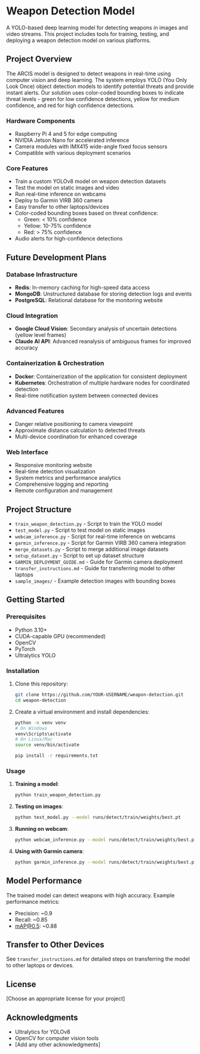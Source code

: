 # Weapon Detection Model

A YOLO-based deep learning model for detecting weapons in images and video streams. This project includes tools for training, testing, and deploying a weapon detection model on various platforms.

## Project Overview

The ARCIS model is designed to detect weapons in real-time using computer vision and deep learning. The system employs YOLO (You Only Look Once) object detection models to identify potential threats and provide instant alerts. Our solution uses color-coded bounding boxes to indicate threat levels - green for low confidence detections, yellow for medium confidence, and red for high confidence detections.

### Hardware Components
- Raspberry Pi 4 and 5 for edge computing
- NVIDIA Jetson Nano for accelerated inference
- Camera modules with IMX415 wide-angle fixed focus sensors
- Compatible with various deployment scenarios

### Core Features

- Train a custom YOLOv8 model on weapon detection datasets
- Test the model on static images and video
- Run real-time inference on webcams
- Deploy to Garmin VIRB 360 camera
- Easy transfer to other laptops/devices
- Color-coded bounding boxes based on threat confidence:
  - Green: < 10% confidence
  - Yellow: 10-75% confidence 
  - Red: > 75% confidence
- Audio alerts for high-confidence detections

## Future Development Plans

### Database Infrastructure
- **Redis**: In-memory caching for high-speed data access
- **MongoDB**: Unstructured database for storing detection logs and events
- **PostgreSQL**: Relational database for the monitoring website

### Cloud Integration
- **Google Cloud Vision**: Secondary analysis of uncertain detections (yellow level frames)
- **Claude AI API**: Advanced reanalysis of ambiguous frames for improved accuracy

### Containerization & Orchestration
- **Docker**: Containerization of the application for consistent deployment
- **Kubernetes**: Orchestration of multiple hardware nodes for coordinated detection
- Real-time notification system between connected devices

### Advanced Features
- Danger relative positioning to camera viewpoint
- Approximate distance calculation to detected threats
- Multi-device coordination for enhanced coverage

### Web Interface
- Responsive monitoring website
- Real-time detection visualization
- System metrics and performance analytics
- Comprehensive logging and reporting
- Remote configuration and management

## Project Structure

- `train_weapon_detection.py` - Script to train the YOLO model
- `test_model.py` - Script to test model on static images
- `webcam_inference.py` - Script for real-time inference on webcams
- `garmin_inference.py` - Script for Garmin VIRB 360 camera integration
- `merge_datasets.py` - Script to merge additional image datasets
- `setup_dataset.py` - Script to set up dataset structure
- `GARMIN_DEPLOYMENT_GUIDE.md` - Guide for Garmin camera deployment
- `transfer_instructions.md` - Guide for transferring model to other laptops
- `sample_images/` - Example detection images with bounding boxes

## Getting Started

### Prerequisites

- Python 3.10+
- CUDA-capable GPU (recommended)
- OpenCV
- PyTorch
- Ultralytics YOLO

### Installation

1. Clone this repository:
   ```bash
   git clone https://github.com/YOUR-USERNAME/weapon-detection.git
   cd weapon-detection
   ```

2. Create a virtual environment and install dependencies:
   ```bash
   python -m venv venv
   # On Windows
   venv\Scripts\activate
   # On Linux/Mac
   source venv/bin/activate
   
   pip install -r requirements.txt
   ```

### Usage

1. **Training a model**:
   ```bash
   python train_weapon_detection.py
   ```

2. **Testing on images**:
   ```bash
   python test_model.py --model runs/detect/train/weights/best.pt
   ```

3. **Running on webcam**:
   ```bash
   python webcam_inference.py --model runs/detect/train/weights/best.pt
   ```

4. **Using with Garmin camera**:
   ```bash
   python garmin_inference.py --model runs/detect/train/weights/best.pt
   ```

## Model Performance

The trained model can detect weapons with high accuracy. Example performance metrics:
- Precision: ~0.9
- Recall: ~0.85
- mAP@0.5: ~0.88

## Transfer to Other Devices

See `transfer_instructions.md` for detailed steps on transferring the model to other laptops or devices.

## License

[Choose an appropriate license for your project]

## Acknowledgments

- Ultralytics for YOLOv8
- OpenCV for computer vision tools
- [Add any other acknowledgments] 